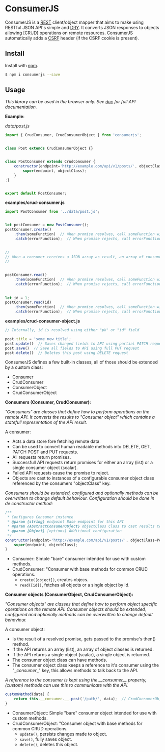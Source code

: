 # ConsumerJS

ConsumerJS is a [REST](https://en.wikipedia.org/wiki/Representational_state_transfer) client/object mapper that aims to make using RESTful JSON API's simple and [DRY](https://en.wikipedia.org/wiki/Don%27t_repeat_yourself). It converts JSON responses to objects allowing [CRUD] operations on remote resources. ConsumerJS automatically adds a [CSRF](https://en.wikipedia.org/wiki/Cross-site_request_forgery) header (if the CSRF cookie is present).

## Install

Install with [npm](https://www.npmjs.com/).

```sh
$ npm i consumerjs --save
```

## Usage

*This library can be used in the browser only.*
*See [doc](doc/) for full API documentation.*

**Example:**

*data/post.js*
```js
import { CrudConsumer, CrudConsumerObject } from 'consumerjs';


class Post extends CrudConsumerObject {}


class PostConsumer extends CrudConsumer {
    constructor(endpoint='http://example.com/api/v1/posts/', objectClass=Post) {
        super(endpoint, objectClass);
    }
;}


export default PostConsumer;
```


**examples/crud-consumer.js**
```js
import PostConsumer from '../data/post.js';


let postConsumer = new PostConsumer();
postConsumer.create()
    .then(someFunction)  // When promise resolves, call someFunction with new Post object
    .catch(errorFunction);  // When promise rejects, call errorFunction

    
//
// When a consumer receives a JSON array as result, an array of consumer objects is returned.
//

    
postConsumer.read()
    .then(someFunction)  // When promise resolves, call someFunction with all resolved Post objects
    .catch(errorFunction);  // When promise rejects, call errorFunction
    
    
let id = 1;
postConsumer.read(id)
    .then(someFunction)  // When promise resolves, call someFunction with resolved Post (with id 1)
    .catch(errorFunction);  // When promise rejects, call errorFunction
```


**examples/crud-consumer-object.js**
```js
// Internally, id is resolved using either "pk" or "id" field

post.title = 'some new title';
post.update()  // Saves changed fields to API using partial PATCH request
post.save()  // Save all fields to API using full PUT request
post.delete()  // Deletes this post using DELETE request
```

ConsumerJS defines a few built-in classes, all of those should be extended by a custom class:

- Consumer
- CrudConsumer
- ConsumerObject
- CrudConsumerObject

**Consumers (Consumer, CrudConsumer):**

*"Consumers" are classes that define how to perform operations on the remote API. It converts the results to* *"Consumer object" which contains a statefull representation of the API result.*

A consumer:
- Acts a data store fore fetching remote data.
- Can be used to convert human readable methods into DELETE, GET, PATCH POST and PUT requests.
- All requests return promises.
- Successfull API requests return promises for either an array (list) or a single consumer object (scalar).
- Failed API requests cause the promise to reject.
- Objects are cast to instances of a configurable consumer object class referenced by the consumers "objectClass" key.

*Consumers should be extended, configured and optionally methods can be overwritten to change default behaviour. Configuration should be done in de constructor method:*


```js
/**
 * Configures Consumer instance
 * @param {string} endpoint Base endpoint for this API
 * @param {AbstractConsumerObject} objectClass Class to cast results to
 * @param {Object} [options] Additional configuration
 */
constructor(endpoint='http://example.com/api/v1/posts/', objectClass=Post, options=null) {
    super(endpoint, objectClass);
}
```

- Consumer: Simple "bare" consumer intended for use with custom methods.
- CrudConsumer: "Consumer with base methods for common CRUD operations.
    - `create([object])`, creates objecs.
    - `read([id])`, fetches all objects or a single object by id.

**Consumer objects (ConsumerObject, CrudConsumerObject):**

*"Consumer objects" are classes that define how to perform object specific operations on the remote API.*
*Consumer objects should be extended, configured and optionally methods can be overwritten to change default behaviour.*

A consumer object:
- Is the result of a resolved promise, gets passed to the promise's then() method.
- If the API returns an array (list), an array of object classes is returned.
- If the API returns a single object (scalar), a single object is returned.
- The consumer object class can have methods.
- The consumer object class keeps a reference to it's consumer using the "\__consumer__" key, this allows methods to talk back to the API.


*A reference to the consumer is kept using the \_\_consumer\_\_ property, (custom) methods can use this to communicate with the API.*

```js
customMethod(data) {
    return this.__consumer.__.post('/path/', data);  // CrudConsumerObject instances can use this.getPath() as path.
}
```

- ConsumerObject: Simple "bare" consumer object intended for use with custom methods.
- CrudConsumerObject: "Consumer object with base methods for common CRUD operations.
    - `update()`, persists changes made to object.
    - `save()`, fully saves object.
    - `delete()`, deletes this object.
